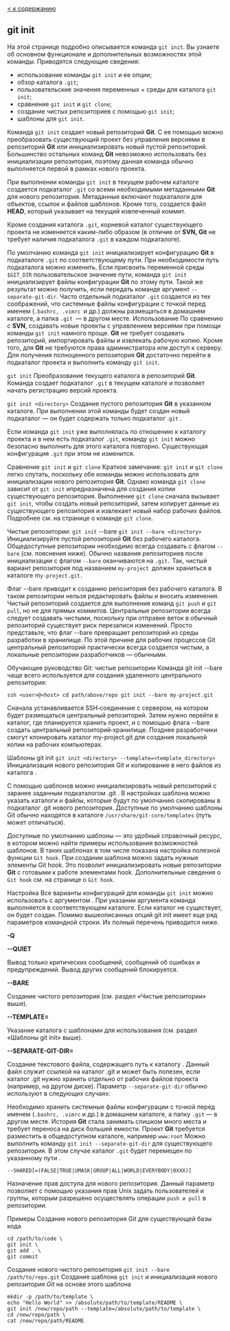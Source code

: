 [< к содержанию](./readme.md)  

## git init

На этой странице подробно описывается команда `git init`. Вы узнаете об основном функционале и дополнительных возможностях этой команды. Приводятся следующие сведения:

+ использование команды `git init` и ее опции;
+ обзор каталога `.git`;
+ пользовательские значения переменных + среды для каталога `git init`;
+ сравнение `git init` и `git clone`;
+ создание чистых репозиториев с помощью `git init`;
+ шаблоны для `git init`.

Команда `git init` создает новый репозиторий **Git**. С ее помощью можно преобразовать существующий проект без управления версиями в репозиторий **Git** или инициализировать новый пустой репозиторий. Большинство остальных команд **Git** невозможно использовать без инициализации репозитория, поэтому данная команда обычно выполняется первой в рамках нового проекта.

При выполнении команды `git init` в текущем рабочем каталоге создается подкаталог `.git` со всеми необходимыми метаданными **Git** для нового репозитория. Метаданные включают подкаталоги для объектов, ссылок и файлов шаблонов. Кроме того, создается файл **HEAD**, который указывает на текущий извлеченный коммит.

Кроме создания каталога `.git`, корневой каталог существующего проекта не изменяется каким-либо образом (в отличие от **SVN, Git** не требует наличия подкаталога `.git` в каждом подкаталоге).

По умолчанию команда `git init` инициализирует конфигурацию **Git** в подкаталоге `.git` по соответствующему пути. При необходимости путь подкаталога можно изменить. Если присвоить переменной среды `$GIT_DIR` пользовательское значение пути, команда `git init` инициализирует файлы конфигурации **Git** по этому пути. Такой же результат можно получить, если передать команде аргумент `--separate-git-dir`. Часто отдельный подкаталог `.git` создается из тех соображений, что системные файлы конфигурации с точкой перед именем (`.bashrc, .vimrc `и др.) должны размещаться в домашнем каталоге, а папка `.git `— в другом месте.
Использование
По сравнению с **SVN**, создавать новые проекты с управлением версиями при помощи команды `git init` намного проще. **Git** не требует создавать репозиторий, импортировать файлы и извлекать рабочую копию. Кроме того, для **Git** не требуются права администратора или доступ к серверу. Для получения полноценного репозитория **Git** достаточно перейти в подкаталог проекта и выполнить команду `git init`.

`git init`
Преобразование текущего каталога в репозиторий **Git**. Команда создает подкаталог `.git` в текущем каталоге и позволяет начать регистрацию версий проекта.

`git init <directory>`
Создание пустого репозитория **Git** в указанном каталоге. При выполнении этой команды будет создан новый подкаталог — он будет содержать только подкаталог .`git` .

Если команда `git init` уже выполнялась по отношению к каталогу проекта и в нем есть подкаталог `.git`, команду `git init` можно безопасно выполнить для этого каталога повторно. Существующая конфигурация `.git` при этом не изменится.

Сравнение `git init` и `git clone`
Краткое замечание: `git init` и `git clone` легко спутать, поскольку обе команды можно использовать для инициализации нового репозитория **Git**. Однако команда `git clone` зависит от `git init` ипредназначена для создания копии существующего репозитория. Выполнение `git clone` сначала вызывает `git init`, чтобы создать новый репозиторий, затем копирует данные из существующего репозитория и извлекает новый набор рабочих файлов. Подробнее см. на странице о команде `git clone`.

Чистые репозитории: `git init` --bare
`git init --bare <directory>`
Инициализируйте пустой репозиторий **Git** без рабочего каталога. Общедоступные репозитории необходимо всегда создавать с флагом `--bare` (см. пояснения ниже). Обычно названия репозиториев после инициализации с флагом `--bare` оканчиваются на `.git.` Так, чистый вариант репозитория под названием `my-project `должен храниться в каталоге m`y-project.git.`

Флаг --bare приводит к созданию репозитория без рабочего каталога. В таком репозитории нельзя редактировать файлы и вносить изменения. Чистый репозиторий создается для выполнения команд `git push` и `git pull`, но не для прямых коммитов. Центральные репозитории всегда следует создавать чистыми, поскольку при отправке веток в обычный репозиторий существует риск перезаписи изменений. Просто представьте, что флаг --bare превращает репозиторий из среды разработки в хранилище. По этой причине для рабочих процессов Git центральный репозиторий практически всегда создается чистым, а локальные репозитории разработчиков — обычными.

Обучающее руководство Git: чистые репозитории
Команда git init --bare чаще всего используется для создания удаленного центрального репозитория:
```
ssh <user>@<host> cd path/above/repo git init --bare my-project.git
```
Сначала устанавливается SSH‑соединение с сервером, на котором будет размещаться центральный репозиторий. Затем нужно перейти в каталог, где планируется хранить проект, и с помощью флага --bare создать центральный репозиторий‑хранилище. Позднее разработчики смогут клонировать каталог my-project.git для создания локальной копии на рабочих компьютерах.

Шаблоны  git init
`git init <directory> --template=<template_directory>`
Инициализация нового репозитория Git и копирование в него файлов из каталога .

С помощью шаблонов можно инициализировать новый репозиторий с заранее заданным подкаталогом .git . В настройках шаблона можно указать каталоги и файлы, которые будут по умолчанию скопированы в подкаталог .git нового репозитория. Доступные по умолчанию шаблоны Git обычно находятся в каталоге `/usr/share/git-core/templates` (путь может отличаться).

Доступные по умолчанию шаблоны — это удобный справочный ресурс, в котором можно найти примеры использования возможностей шаблонов. В таких шаблонах в том числе показана настройка полезной функции `Git hook`. При создании шаблона можно задать нужные элементы Git hook. Это позволит инициализировать новые репозитории **Git** с готовыми к работе элементами hook. Дополнительные сведения о `Git hook` см. на странице о `Git hook`.

Настройка
Все варианты конфигураций для команды `git init` можно использовать с аргументом . При указании аргумента  команда выполняется в соответствующем каталоге. Если каталог не существует, он будет создан. Помимо вышеописанных опций git init имеет еще ряд параметров командной строки. Их полный перечень приводится ниже.

**-Q**

**--QUIET**

Вывод только критических сообщений, сообщений об ошибках и предупреждений. Вывод других сообщений блокируется.

**--BARE**

Создание чистого репозитория (см. раздел «Чистые репозитории» выше).

**--TEMPLATE=**

Указание каталога с шаблонами для использования (см. раздел «Шаблоны git init» выше).

**--SEPARATE-GIT-DIR=**

Создание текстового файла, содержащего путь к каталогу . Данный файл служит ссылкой на каталог .git и может быть полезен, если каталог .git нужно хранить отдельно от рабочих файлов проекта (например, на другом диске). Параметр `--separate-git-dir` обычно используют в следующих случаях:

Необходимо хранить системные файлы конфигурации с точкой перед именем (`.bashrc, .vimrc` и др.) в домашнем каталоге, а папку `.git` — в другом месте.
История **Git** стала занимать слишком много места и требует переноса на диск большей емкости.
Проект **Git** требуется разместить в общедоступном каталоге, например `www:root`
Можно выполнить команду `git init --separate-git-dir` для существующего репозитория. В этом случае каталог `.git` будет перемещен по указанному пути .

`--SHARED[=(FALSE|TRUE|UMASK|GROUP|ALL|WORLD|EVERYBODY|0XXX)]`

Назначение прав доступа для нового репозитория. Данный параметр позволяет с помощью указания прав Unix задать пользователей и группы, которым разрешено осуществлять операции `push и pull` в репозитории.

Примеры
Создание нового репозитория Git для существующей базы кода
```
cd /path/to/code \ 
git init \ 
git add . \ 
git commit
```
Создание нового чистого репозитория
`git init --bare /path/to/repo.git`
Создание шаблона `git init` и инициализация нового репозитория *Git* на основе этого шаблона
```
mkdir -p /path/to/template \ 
echo "Hello World" >> /absolute/path/to/template/README \
git init /new/repo/path --template=/absolute/path/to/template \ 
cd /new/repo/path \ 
cat /new/repo/path/README
```